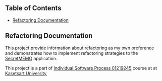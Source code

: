 ## Table of Contents
* [Refactoring Documentation](#refactoring-documentation)

## Refactoring Documentation
This project provide information about refactoring as my own preference and demonstrates how to implement refactoring strategies to the [SecretMEMO](https://github.com/Jomsaruj/PA4-SecretMEMO) application.

This project is a part of [Individual Software Process 01219245](https://cpske.github.io/ISP/) course at at [Kasetsart University](https://ku.ac.th/th), 
